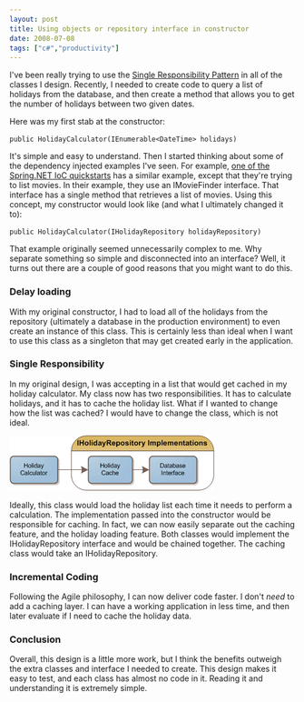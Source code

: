 ```yaml
---
layout: post
title: Using objects or repository interface in constructor
date: 2008-07-08
tags: ["c#","productivity"]
---
```


I've been really trying to use the [Single Responsibility Pattern](http://www.ytechie.com/2008/06/agile-patterns-practices-and-the-developer-divide/) in all of the classes I design. Recently, I needed to create code to query a list of holidays from the database, and then create a method that allows you to get the number of holidays between two given dates.

Here was my first stab at the constructor:
 
	public HolidayCalculator(IEnumerable<DateTime> holidays)

It's simple and easy to understand. Then I started thinking about some of the dependency injected examples I've seen. For example, [one of the Spring.NET IoC quickstarts](http://www.springframework.net/doc-latest/reference/html/quickstarts.html) has a similar example, except that they're trying to list movies. In their example, they use an IMovieFinder interface. That interface has a single method that retrieves a list of movies. Using this concept, my constructor would look like (and what I ultimately changed it to):

	public HolidayCalculator(IHolidayRepository holidayRepository)

That example originally seemed unnecessarily complex to me. Why separate something so simple and disconnected into an interface? Well, it turns out there are a couple of good reasons that you might want to do this.

### Delay loading

With my original constructor, I had to load all of the holidays from the repository (ultimately a database in the production environment) to even create an instance of this class. This is certainly less than ideal when I want to use this class as a singleton that may get created early in the application.

### Single Responsibility

In my original design, I was accepting in a list that would get cached in my holiday calculator. My class now has two responsibilities. It has to calculate holidays, and it has to cache the holiday list. What if I wanted to change how the list was cached? I would have to change the class, which is not ideal.

![Holiday-Calculator-Design](holiday-calculator-design-thumb.gif)

Ideally, this class would load the holiday list each time it needs to perform a calculation. The implementation passed into the constructor would be responsible for caching. In fact, we can now easily separate out the caching feature, and the holiday loading feature. Both classes would implement the IHolidayRepository interface and would be chained together. The caching class would take an IHolidayRepository.

### Incremental Coding

Following the Agile philosophy, I can now deliver code faster. I don't _need_ to add a caching layer. I can have a working application in less time, and then later evaluate if I need to cache the holiday data.

### Conclusion

Overall, this design is a little more work, but I think the benefits outweigh the extra classes and interface I needed to create. This design makes it easy to test, and each class has almost no code in it. Reading it and understanding it is extremely simple.